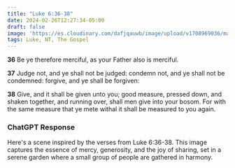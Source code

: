 ```yaml
---
title: "Luke 6:36-38"
date: 2024-02-26T12:27:34-05:00
draft: false
image: 'https://es.cloudinary.com/dafjqauwb/image/upload/v1708969036/matt419/Luke/6_36-38_o7rh1d.webp '
tags: Luke, NT, The Gospel
---
```


**36** Be ye therefore merciful, as your Father also is merciful.

**37** Judge not, and ye shall not be judged: condemn not, and ye shall not be condemned: forgive, and ye shall be forgiven:

**38** Give, and it shall be given unto you; good measure, pressed down, and shaken together, and running over, shall men give into your bosom. For with the same measure that ye mete withal it shall be measured to you again.


### ChatGPT Response

Here's a scene inspired by the verses from Luke 6:36-38. This image captures the essence of mercy, generosity, and the joy of sharing, set in a serene garden where a small group of people are gathered in harmony.

